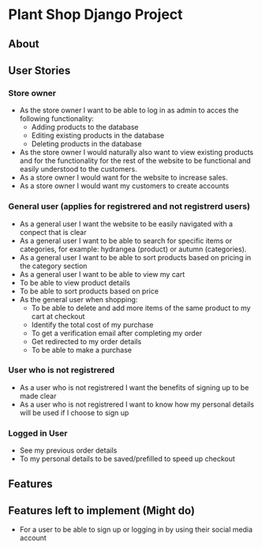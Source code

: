# Plant Shop Django Project

## About

## User Stories 
### Store owner
* As the store owner I want to be able to log in as admin to acces the following functionality:
    * Adding products to the database
    * Editing existing products in the database
    * Deleting products in the database
* As the store owner I would naturally also want to view existing products and for the functionality for the rest of the website to be functional and easily understood to the customers.
* As a store owner I would want for the website to increase sales.
* As a store owner I would want my customers to create accounts

### General user (applies for registrered and not registrerd users)
* As a general user I want the website to be easily navigated with a conpect that is clear
* As a general user I want to be able to search for specific items or categories, for example: hydrangea (product) or autumn (categories).
* As a general user I want to be able to sort products based on pricing in the category section
* As a general user I want to be able to view my cart
* To be able to view product details
* To be able to sort products based on price
* As the general user when shopping:
    * To be able to delete and add more items of the same product to my cart at checkout
    * Identify the total cost of my purchase
    * To get a verification email after completing my order
    * Get redirected to my order details
    * To be able to make a purchase 

### User who is not registrered 
* As a user who is not registrered I want the benefits of signing up to be made clear
* As a user who is not registrered I want to know how my personal details will be used if I choose to sign up


### Logged in User
* See my previous order details
* To my personal details to be saved/prefilled to speed up checkout

## Features

## Features left to implement (Might do)
* For a user to be able to sign up or logging in by using their social media account



